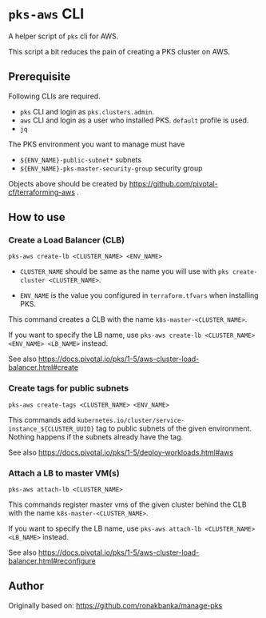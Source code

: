 # `pks-aws` CLI

A helper script of `pks` cli for AWS.

This script a bit reduces the pain of creating a PKS cluster on AWS.

## Prerequisite

Following CLIs are required.

* `pks` CLI and login as `pks.clusters.admin`.
* `aws` CLI and login as a user who installed PKS. `default` profile is used.
* `jq`

The PKS environment you want to manage must have

* `${ENV_NAME}-public-subnet*` subnets
* `${ENV_NAME}-pks-master-security-group` security group

Objects above should be created by https://github.com/pivotal-cf/terraforming-aws .

## How to use

### Create a Load Balancer (CLB)

```
pks-aws create-lb <CLUSTER_NAME> <ENV_NAME>
```

* `CLUSTER_NAME` should be same as the name you will use with `pks create-cluster <CLUSTER_NAME>`.

* `ENV_NAME` is the value you configured in `terraform.tfvars` when installing PKS.


This command creates a CLB with the name `k8s-master-<CLUSTER_NAME>`.

If you want to specify the LB name, use `pks-aws create-lb <CLUSTER_NAME> <ENV_NAME> <LB_NAME>` instead.

See also https://docs.pivotal.io/pks/1-5/aws-cluster-load-balancer.html#create

### Create tags for public subnets

```
pks-aws create-tags <CLUSTER_NAME> <ENV_NAME>
```

This commands add `kubernetes.io/cluster/service-instance_${CLUSTER_UUID}` tag to public subnets of the given environment.
Nothing happens if the subnets already have the tag.

See also https://docs.pivotal.io/pks/1-5/deploy-workloads.html#aws

### Attach a LB to master VM(s)

```
pks-aws attach-lb <CLUSTER_NAME>
```

This commands register master vms of the given cluster behind the CLB with the name `k8s-master-<CLUSTER_NAME>`.


If you want to specify the LB name, use `pks-aws attach-lb <CLUSTER_NAME> <LB_NAME>` instead.

See also https://docs.pivotal.io/pks/1-5/aws-cluster-load-balancer.html#reconfigure

## Author

Originally based on: https://github.com/ronakbanka/manage-pks